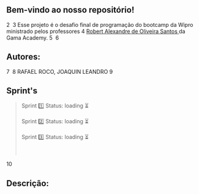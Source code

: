 ## Bem-vindo ao nosso repositório!
2
​
3
Esse projeto é o desafio final de programação do bootcamp da Wipro ministrado pelos professores
4
 <a href="https://www.linkedin.com"> Robert Alexandre de Oliveira Santos </a> da Gama Academy.
5
​
6
## Autores:
7
​
8
RAFAEL ROCO, JOAQUIN LEANDRO
9

## Sprint's <br>
> Sprint 1️⃣       Status: loading :hourglass_flowing_sand: <br><br>
> Sprint 2️⃣       Status: loading :hourglass_flowing_sand: <br><br>
> Sprint 3️⃣       Status: loading :hourglass_flowing_sand: <br><br>​ 


10
## Descrição:

